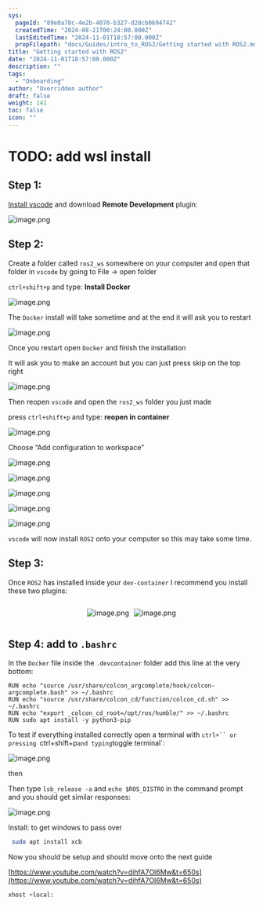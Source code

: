 ```yaml
---
sys:
  pageId: "89e0a78c-4e2b-4070-b327-d28cb0694742"
  createdTime: "2024-08-21T00:24:00.000Z"
  lastEditedTime: "2024-11-01T18:57:00.000Z"
  propFilepath: "docs/Guides/intro_to_ROS2/Getting started with ROS2.md"
title: "Getting started with ROS2"
date: "2024-11-01T18:57:00.000Z"
description: ""
tags:
  - "Onboarding"
author: "Overridden author"
draft: false
weight: 141
toc: false
icon: ""
---
```


# TODO: add wsl install

## Step 1:

[Install vscode](https://code.visualstudio.com/download) and download **Remote Development** plugin:

![image.png](https://prod-files-secure.s3.us-west-2.amazonaws.com/d518164a-d88e-44d1-a4ee-3adb3bd8bce0/efb52993-1881-4a40-b95e-6f020334f022/image.png?X-Amz-Algorithm=AWS4-HMAC-SHA256&X-Amz-Content-Sha256=UNSIGNED-PAYLOAD&X-Amz-Credential=ASIAZI2LB466WKX6Y3TC%2F20250201%2Fus-west-2%2Fs3%2Faws4_request&X-Amz-Date=20250201T040857Z&X-Amz-Expires=3600&X-Amz-Security-Token=IQoJb3JpZ2luX2VjEMT%2F%2F%2F%2F%2F%2F%2F%2F%2F%2FwEaCXVzLXdlc3QtMiJHMEUCIEp52ME4fsb4BlUqu83tfQ%2BMx8FMlN4qZX1QDxZF%2BvWFAiEAzcXA0yxvMsKQYewH4gFPh3C%2BXOCHtlpxYvFd%2Fv5CcyIqiAQIzP%2F%2F%2F%2F%2F%2F%2F%2F%2F%2FARAAGgw2Mzc0MjMxODM4MDUiDDpfesdJJe6DUg6sNCrcA%2BY8rQv4WRxWZqGWqegkG6j2bWyXXArRRoIK3cy3nXzOvYLguBib0yNxsP3Uuv%2FqdVJvTZ8m3zztwige2B2wt%2B5AZIpX%2BHk3aglAQ5iYf58oItA%2FEbPYkblASr%2BLvU9WJeMkgYwHhh5D3yOCF8nLOhVQS7yPvdDCNO9ONKp7g3Ub6sTLs%2B4Q%2FthbvMP7ym%2Bf%2FzVMnIt%2BUHmU9fhBJLNNdIpwLu4R281eOnsUdIJT5RcbeODiRxSnAYjKxvjFYhi1SmMZuqpPE%2B8xHi1nD0mYndNnxcWTNnAVaMdBZkMnZLorA0tUkm6qGwfq3dP73tAaQxooJF1gw0OSiaeDP99yUEAKghUW5UISJnOoJkKddJFLlAG5aN4FyP6f17nZI%2BkJGhuyNTL%2BBfnSEjHPreuWMmEd%2FCpJhxEZnfUETJf%2Fa6wPL4t075V0HIl5gf3NoO79CPbuBGyXfeqbdtwxK7IPXQdydkjpiqvGqaJJAVcZ4KGdp5VNzWPIvzcjfMK4%2BDHnK1N4f1BBsxXKxFJwM8mayS6%2FKlnm8pNljA27QqmdJp4P6zfMRR9cVX8adeUGm416eVJV5Vl4aeCtsUZ2zOKP%2F2nlNc8fzhbA%2FmKMcOJnwVfl8VqjXhquseUDUtxdMPum9rwGOqUBla7mDlDI0Ezp4lBp4d0j2lQaFPjPJAHphMte1spBz%2FYx1cs5YBtt2BeJmTzESV3B8RYJrqqwOibKvMK7%2F39jwpmZyome2qmpcSPxpiGtg6Taepybqjz2YUgpea8rgAfvkMtJ4x7zR0Pz9QTPICn5IQO9xJ3X%2FzhkKvHZTW4IeeSDfe%2FNyNIkwdNQW%2FaLj8JWo8%2FRAhDE5Lif7zk%2FvMjvUJolQRtG&X-Amz-Signature=e46933e5e1db233c1a1d9aa14d3ce26f6d9fdbb5680dd7b6f35dbb2676b70006&X-Amz-SignedHeaders=host&x-id=GetObject)

## Step 2:

Create a folder called `ros2_ws` somewhere on your computer and open that folder in `vscode` by going to File → open folder 

`ctrl+shift+p` and type: **Install Docker**

![image.png](https://prod-files-secure.s3.us-west-2.amazonaws.com/d518164a-d88e-44d1-a4ee-3adb3bd8bce0/2269dc0e-1cd5-47ff-bceb-c04ad9b2eab0/image.png?X-Amz-Algorithm=AWS4-HMAC-SHA256&X-Amz-Content-Sha256=UNSIGNED-PAYLOAD&X-Amz-Credential=ASIAZI2LB466WKX6Y3TC%2F20250201%2Fus-west-2%2Fs3%2Faws4_request&X-Amz-Date=20250201T040857Z&X-Amz-Expires=3600&X-Amz-Security-Token=IQoJb3JpZ2luX2VjEMT%2F%2F%2F%2F%2F%2F%2F%2F%2F%2FwEaCXVzLXdlc3QtMiJHMEUCIEp52ME4fsb4BlUqu83tfQ%2BMx8FMlN4qZX1QDxZF%2BvWFAiEAzcXA0yxvMsKQYewH4gFPh3C%2BXOCHtlpxYvFd%2Fv5CcyIqiAQIzP%2F%2F%2F%2F%2F%2F%2F%2F%2F%2FARAAGgw2Mzc0MjMxODM4MDUiDDpfesdJJe6DUg6sNCrcA%2BY8rQv4WRxWZqGWqegkG6j2bWyXXArRRoIK3cy3nXzOvYLguBib0yNxsP3Uuv%2FqdVJvTZ8m3zztwige2B2wt%2B5AZIpX%2BHk3aglAQ5iYf58oItA%2FEbPYkblASr%2BLvU9WJeMkgYwHhh5D3yOCF8nLOhVQS7yPvdDCNO9ONKp7g3Ub6sTLs%2B4Q%2FthbvMP7ym%2Bf%2FzVMnIt%2BUHmU9fhBJLNNdIpwLu4R281eOnsUdIJT5RcbeODiRxSnAYjKxvjFYhi1SmMZuqpPE%2B8xHi1nD0mYndNnxcWTNnAVaMdBZkMnZLorA0tUkm6qGwfq3dP73tAaQxooJF1gw0OSiaeDP99yUEAKghUW5UISJnOoJkKddJFLlAG5aN4FyP6f17nZI%2BkJGhuyNTL%2BBfnSEjHPreuWMmEd%2FCpJhxEZnfUETJf%2Fa6wPL4t075V0HIl5gf3NoO79CPbuBGyXfeqbdtwxK7IPXQdydkjpiqvGqaJJAVcZ4KGdp5VNzWPIvzcjfMK4%2BDHnK1N4f1BBsxXKxFJwM8mayS6%2FKlnm8pNljA27QqmdJp4P6zfMRR9cVX8adeUGm416eVJV5Vl4aeCtsUZ2zOKP%2F2nlNc8fzhbA%2FmKMcOJnwVfl8VqjXhquseUDUtxdMPum9rwGOqUBla7mDlDI0Ezp4lBp4d0j2lQaFPjPJAHphMte1spBz%2FYx1cs5YBtt2BeJmTzESV3B8RYJrqqwOibKvMK7%2F39jwpmZyome2qmpcSPxpiGtg6Taepybqjz2YUgpea8rgAfvkMtJ4x7zR0Pz9QTPICn5IQO9xJ3X%2FzhkKvHZTW4IeeSDfe%2FNyNIkwdNQW%2FaLj8JWo8%2FRAhDE5Lif7zk%2FvMjvUJolQRtG&X-Amz-Signature=676c2f3c6be15ff4aa50640c488fb731b940f405cd6e608ea5c183a1e8f7fee0&X-Amz-SignedHeaders=host&x-id=GetObject)

The `Docker` install will take sometime and at the end it will ask you to restart

![image.png](https://prod-files-secure.s3.us-west-2.amazonaws.com/d518164a-d88e-44d1-a4ee-3adb3bd8bce0/ed233f78-be33-4b1f-b89c-9c346c0e961e/image.png?X-Amz-Algorithm=AWS4-HMAC-SHA256&X-Amz-Content-Sha256=UNSIGNED-PAYLOAD&X-Amz-Credential=ASIAZI2LB466WKX6Y3TC%2F20250201%2Fus-west-2%2Fs3%2Faws4_request&X-Amz-Date=20250201T040857Z&X-Amz-Expires=3600&X-Amz-Security-Token=IQoJb3JpZ2luX2VjEMT%2F%2F%2F%2F%2F%2F%2F%2F%2F%2FwEaCXVzLXdlc3QtMiJHMEUCIEp52ME4fsb4BlUqu83tfQ%2BMx8FMlN4qZX1QDxZF%2BvWFAiEAzcXA0yxvMsKQYewH4gFPh3C%2BXOCHtlpxYvFd%2Fv5CcyIqiAQIzP%2F%2F%2F%2F%2F%2F%2F%2F%2F%2FARAAGgw2Mzc0MjMxODM4MDUiDDpfesdJJe6DUg6sNCrcA%2BY8rQv4WRxWZqGWqegkG6j2bWyXXArRRoIK3cy3nXzOvYLguBib0yNxsP3Uuv%2FqdVJvTZ8m3zztwige2B2wt%2B5AZIpX%2BHk3aglAQ5iYf58oItA%2FEbPYkblASr%2BLvU9WJeMkgYwHhh5D3yOCF8nLOhVQS7yPvdDCNO9ONKp7g3Ub6sTLs%2B4Q%2FthbvMP7ym%2Bf%2FzVMnIt%2BUHmU9fhBJLNNdIpwLu4R281eOnsUdIJT5RcbeODiRxSnAYjKxvjFYhi1SmMZuqpPE%2B8xHi1nD0mYndNnxcWTNnAVaMdBZkMnZLorA0tUkm6qGwfq3dP73tAaQxooJF1gw0OSiaeDP99yUEAKghUW5UISJnOoJkKddJFLlAG5aN4FyP6f17nZI%2BkJGhuyNTL%2BBfnSEjHPreuWMmEd%2FCpJhxEZnfUETJf%2Fa6wPL4t075V0HIl5gf3NoO79CPbuBGyXfeqbdtwxK7IPXQdydkjpiqvGqaJJAVcZ4KGdp5VNzWPIvzcjfMK4%2BDHnK1N4f1BBsxXKxFJwM8mayS6%2FKlnm8pNljA27QqmdJp4P6zfMRR9cVX8adeUGm416eVJV5Vl4aeCtsUZ2zOKP%2F2nlNc8fzhbA%2FmKMcOJnwVfl8VqjXhquseUDUtxdMPum9rwGOqUBla7mDlDI0Ezp4lBp4d0j2lQaFPjPJAHphMte1spBz%2FYx1cs5YBtt2BeJmTzESV3B8RYJrqqwOibKvMK7%2F39jwpmZyome2qmpcSPxpiGtg6Taepybqjz2YUgpea8rgAfvkMtJ4x7zR0Pz9QTPICn5IQO9xJ3X%2FzhkKvHZTW4IeeSDfe%2FNyNIkwdNQW%2FaLj8JWo8%2FRAhDE5Lif7zk%2FvMjvUJolQRtG&X-Amz-Signature=09a52eaa8611d5a01b4e7344df01ef3a13f26d7bc1a8e34d777ea1549ca4f063&X-Amz-SignedHeaders=host&x-id=GetObject)

Once you restart open `Docker` and finish the installation

It will ask you to make an account but you can just press skip on the top right

![image.png](https://prod-files-secure.s3.us-west-2.amazonaws.com/d518164a-d88e-44d1-a4ee-3adb3bd8bce0/21010ad9-1659-4fd9-9f59-9932a09b2a3d/image.png?X-Amz-Algorithm=AWS4-HMAC-SHA256&X-Amz-Content-Sha256=UNSIGNED-PAYLOAD&X-Amz-Credential=ASIAZI2LB466WKX6Y3TC%2F20250201%2Fus-west-2%2Fs3%2Faws4_request&X-Amz-Date=20250201T040857Z&X-Amz-Expires=3600&X-Amz-Security-Token=IQoJb3JpZ2luX2VjEMT%2F%2F%2F%2F%2F%2F%2F%2F%2F%2FwEaCXVzLXdlc3QtMiJHMEUCIEp52ME4fsb4BlUqu83tfQ%2BMx8FMlN4qZX1QDxZF%2BvWFAiEAzcXA0yxvMsKQYewH4gFPh3C%2BXOCHtlpxYvFd%2Fv5CcyIqiAQIzP%2F%2F%2F%2F%2F%2F%2F%2F%2F%2FARAAGgw2Mzc0MjMxODM4MDUiDDpfesdJJe6DUg6sNCrcA%2BY8rQv4WRxWZqGWqegkG6j2bWyXXArRRoIK3cy3nXzOvYLguBib0yNxsP3Uuv%2FqdVJvTZ8m3zztwige2B2wt%2B5AZIpX%2BHk3aglAQ5iYf58oItA%2FEbPYkblASr%2BLvU9WJeMkgYwHhh5D3yOCF8nLOhVQS7yPvdDCNO9ONKp7g3Ub6sTLs%2B4Q%2FthbvMP7ym%2Bf%2FzVMnIt%2BUHmU9fhBJLNNdIpwLu4R281eOnsUdIJT5RcbeODiRxSnAYjKxvjFYhi1SmMZuqpPE%2B8xHi1nD0mYndNnxcWTNnAVaMdBZkMnZLorA0tUkm6qGwfq3dP73tAaQxooJF1gw0OSiaeDP99yUEAKghUW5UISJnOoJkKddJFLlAG5aN4FyP6f17nZI%2BkJGhuyNTL%2BBfnSEjHPreuWMmEd%2FCpJhxEZnfUETJf%2Fa6wPL4t075V0HIl5gf3NoO79CPbuBGyXfeqbdtwxK7IPXQdydkjpiqvGqaJJAVcZ4KGdp5VNzWPIvzcjfMK4%2BDHnK1N4f1BBsxXKxFJwM8mayS6%2FKlnm8pNljA27QqmdJp4P6zfMRR9cVX8adeUGm416eVJV5Vl4aeCtsUZ2zOKP%2F2nlNc8fzhbA%2FmKMcOJnwVfl8VqjXhquseUDUtxdMPum9rwGOqUBla7mDlDI0Ezp4lBp4d0j2lQaFPjPJAHphMte1spBz%2FYx1cs5YBtt2BeJmTzESV3B8RYJrqqwOibKvMK7%2F39jwpmZyome2qmpcSPxpiGtg6Taepybqjz2YUgpea8rgAfvkMtJ4x7zR0Pz9QTPICn5IQO9xJ3X%2FzhkKvHZTW4IeeSDfe%2FNyNIkwdNQW%2FaLj8JWo8%2FRAhDE5Lif7zk%2FvMjvUJolQRtG&X-Amz-Signature=abf7d280d23152e9646ebe406506fd89a25efebcde7deb77d26b5f3c477ca5f7&X-Amz-SignedHeaders=host&x-id=GetObject)

Then reopen `vscode` and open the `ros2_ws` folder you just made

press `ctrl+shift+p` and type: **reopen in container**

![image.png](https://prod-files-secure.s3.us-west-2.amazonaws.com/d518164a-d88e-44d1-a4ee-3adb3bd8bce0/4e93b8c2-41ad-488c-8095-c74205196118/image.png?X-Amz-Algorithm=AWS4-HMAC-SHA256&X-Amz-Content-Sha256=UNSIGNED-PAYLOAD&X-Amz-Credential=ASIAZI2LB466WKX6Y3TC%2F20250201%2Fus-west-2%2Fs3%2Faws4_request&X-Amz-Date=20250201T040857Z&X-Amz-Expires=3600&X-Amz-Security-Token=IQoJb3JpZ2luX2VjEMT%2F%2F%2F%2F%2F%2F%2F%2F%2F%2FwEaCXVzLXdlc3QtMiJHMEUCIEp52ME4fsb4BlUqu83tfQ%2BMx8FMlN4qZX1QDxZF%2BvWFAiEAzcXA0yxvMsKQYewH4gFPh3C%2BXOCHtlpxYvFd%2Fv5CcyIqiAQIzP%2F%2F%2F%2F%2F%2F%2F%2F%2F%2FARAAGgw2Mzc0MjMxODM4MDUiDDpfesdJJe6DUg6sNCrcA%2BY8rQv4WRxWZqGWqegkG6j2bWyXXArRRoIK3cy3nXzOvYLguBib0yNxsP3Uuv%2FqdVJvTZ8m3zztwige2B2wt%2B5AZIpX%2BHk3aglAQ5iYf58oItA%2FEbPYkblASr%2BLvU9WJeMkgYwHhh5D3yOCF8nLOhVQS7yPvdDCNO9ONKp7g3Ub6sTLs%2B4Q%2FthbvMP7ym%2Bf%2FzVMnIt%2BUHmU9fhBJLNNdIpwLu4R281eOnsUdIJT5RcbeODiRxSnAYjKxvjFYhi1SmMZuqpPE%2B8xHi1nD0mYndNnxcWTNnAVaMdBZkMnZLorA0tUkm6qGwfq3dP73tAaQxooJF1gw0OSiaeDP99yUEAKghUW5UISJnOoJkKddJFLlAG5aN4FyP6f17nZI%2BkJGhuyNTL%2BBfnSEjHPreuWMmEd%2FCpJhxEZnfUETJf%2Fa6wPL4t075V0HIl5gf3NoO79CPbuBGyXfeqbdtwxK7IPXQdydkjpiqvGqaJJAVcZ4KGdp5VNzWPIvzcjfMK4%2BDHnK1N4f1BBsxXKxFJwM8mayS6%2FKlnm8pNljA27QqmdJp4P6zfMRR9cVX8adeUGm416eVJV5Vl4aeCtsUZ2zOKP%2F2nlNc8fzhbA%2FmKMcOJnwVfl8VqjXhquseUDUtxdMPum9rwGOqUBla7mDlDI0Ezp4lBp4d0j2lQaFPjPJAHphMte1spBz%2FYx1cs5YBtt2BeJmTzESV3B8RYJrqqwOibKvMK7%2F39jwpmZyome2qmpcSPxpiGtg6Taepybqjz2YUgpea8rgAfvkMtJ4x7zR0Pz9QTPICn5IQO9xJ3X%2FzhkKvHZTW4IeeSDfe%2FNyNIkwdNQW%2FaLj8JWo8%2FRAhDE5Lif7zk%2FvMjvUJolQRtG&X-Amz-Signature=ce98ebb94e914fcdc63d911b3c29264280eb9e63230a17b78b33793cba5e3381&X-Amz-SignedHeaders=host&x-id=GetObject)

Choose “Add configuration to workspace”

![image.png](https://prod-files-secure.s3.us-west-2.amazonaws.com/d518164a-d88e-44d1-a4ee-3adb3bd8bce0/9560b282-5060-4989-ba37-97e7b2c22476/image.png?X-Amz-Algorithm=AWS4-HMAC-SHA256&X-Amz-Content-Sha256=UNSIGNED-PAYLOAD&X-Amz-Credential=ASIAZI2LB466WKX6Y3TC%2F20250201%2Fus-west-2%2Fs3%2Faws4_request&X-Amz-Date=20250201T040857Z&X-Amz-Expires=3600&X-Amz-Security-Token=IQoJb3JpZ2luX2VjEMT%2F%2F%2F%2F%2F%2F%2F%2F%2F%2FwEaCXVzLXdlc3QtMiJHMEUCIEp52ME4fsb4BlUqu83tfQ%2BMx8FMlN4qZX1QDxZF%2BvWFAiEAzcXA0yxvMsKQYewH4gFPh3C%2BXOCHtlpxYvFd%2Fv5CcyIqiAQIzP%2F%2F%2F%2F%2F%2F%2F%2F%2F%2FARAAGgw2Mzc0MjMxODM4MDUiDDpfesdJJe6DUg6sNCrcA%2BY8rQv4WRxWZqGWqegkG6j2bWyXXArRRoIK3cy3nXzOvYLguBib0yNxsP3Uuv%2FqdVJvTZ8m3zztwige2B2wt%2B5AZIpX%2BHk3aglAQ5iYf58oItA%2FEbPYkblASr%2BLvU9WJeMkgYwHhh5D3yOCF8nLOhVQS7yPvdDCNO9ONKp7g3Ub6sTLs%2B4Q%2FthbvMP7ym%2Bf%2FzVMnIt%2BUHmU9fhBJLNNdIpwLu4R281eOnsUdIJT5RcbeODiRxSnAYjKxvjFYhi1SmMZuqpPE%2B8xHi1nD0mYndNnxcWTNnAVaMdBZkMnZLorA0tUkm6qGwfq3dP73tAaQxooJF1gw0OSiaeDP99yUEAKghUW5UISJnOoJkKddJFLlAG5aN4FyP6f17nZI%2BkJGhuyNTL%2BBfnSEjHPreuWMmEd%2FCpJhxEZnfUETJf%2Fa6wPL4t075V0HIl5gf3NoO79CPbuBGyXfeqbdtwxK7IPXQdydkjpiqvGqaJJAVcZ4KGdp5VNzWPIvzcjfMK4%2BDHnK1N4f1BBsxXKxFJwM8mayS6%2FKlnm8pNljA27QqmdJp4P6zfMRR9cVX8adeUGm416eVJV5Vl4aeCtsUZ2zOKP%2F2nlNc8fzhbA%2FmKMcOJnwVfl8VqjXhquseUDUtxdMPum9rwGOqUBla7mDlDI0Ezp4lBp4d0j2lQaFPjPJAHphMte1spBz%2FYx1cs5YBtt2BeJmTzESV3B8RYJrqqwOibKvMK7%2F39jwpmZyome2qmpcSPxpiGtg6Taepybqjz2YUgpea8rgAfvkMtJ4x7zR0Pz9QTPICn5IQO9xJ3X%2FzhkKvHZTW4IeeSDfe%2FNyNIkwdNQW%2FaLj8JWo8%2FRAhDE5Lif7zk%2FvMjvUJolQRtG&X-Amz-Signature=6ccc9b95ffc64c678b4845f69b9100ab626d1b0dfe69fe20bdf066e09c516e46&X-Amz-SignedHeaders=host&x-id=GetObject)

![image.png](https://prod-files-secure.s3.us-west-2.amazonaws.com/d518164a-d88e-44d1-a4ee-3adb3bd8bce0/2ee63f81-886b-48e8-a553-dc6e5eac99e4/image.png?X-Amz-Algorithm=AWS4-HMAC-SHA256&X-Amz-Content-Sha256=UNSIGNED-PAYLOAD&X-Amz-Credential=ASIAZI2LB466WKX6Y3TC%2F20250201%2Fus-west-2%2Fs3%2Faws4_request&X-Amz-Date=20250201T040857Z&X-Amz-Expires=3600&X-Amz-Security-Token=IQoJb3JpZ2luX2VjEMT%2F%2F%2F%2F%2F%2F%2F%2F%2F%2FwEaCXVzLXdlc3QtMiJHMEUCIEp52ME4fsb4BlUqu83tfQ%2BMx8FMlN4qZX1QDxZF%2BvWFAiEAzcXA0yxvMsKQYewH4gFPh3C%2BXOCHtlpxYvFd%2Fv5CcyIqiAQIzP%2F%2F%2F%2F%2F%2F%2F%2F%2F%2FARAAGgw2Mzc0MjMxODM4MDUiDDpfesdJJe6DUg6sNCrcA%2BY8rQv4WRxWZqGWqegkG6j2bWyXXArRRoIK3cy3nXzOvYLguBib0yNxsP3Uuv%2FqdVJvTZ8m3zztwige2B2wt%2B5AZIpX%2BHk3aglAQ5iYf58oItA%2FEbPYkblASr%2BLvU9WJeMkgYwHhh5D3yOCF8nLOhVQS7yPvdDCNO9ONKp7g3Ub6sTLs%2B4Q%2FthbvMP7ym%2Bf%2FzVMnIt%2BUHmU9fhBJLNNdIpwLu4R281eOnsUdIJT5RcbeODiRxSnAYjKxvjFYhi1SmMZuqpPE%2B8xHi1nD0mYndNnxcWTNnAVaMdBZkMnZLorA0tUkm6qGwfq3dP73tAaQxooJF1gw0OSiaeDP99yUEAKghUW5UISJnOoJkKddJFLlAG5aN4FyP6f17nZI%2BkJGhuyNTL%2BBfnSEjHPreuWMmEd%2FCpJhxEZnfUETJf%2Fa6wPL4t075V0HIl5gf3NoO79CPbuBGyXfeqbdtwxK7IPXQdydkjpiqvGqaJJAVcZ4KGdp5VNzWPIvzcjfMK4%2BDHnK1N4f1BBsxXKxFJwM8mayS6%2FKlnm8pNljA27QqmdJp4P6zfMRR9cVX8adeUGm416eVJV5Vl4aeCtsUZ2zOKP%2F2nlNc8fzhbA%2FmKMcOJnwVfl8VqjXhquseUDUtxdMPum9rwGOqUBla7mDlDI0Ezp4lBp4d0j2lQaFPjPJAHphMte1spBz%2FYx1cs5YBtt2BeJmTzESV3B8RYJrqqwOibKvMK7%2F39jwpmZyome2qmpcSPxpiGtg6Taepybqjz2YUgpea8rgAfvkMtJ4x7zR0Pz9QTPICn5IQO9xJ3X%2FzhkKvHZTW4IeeSDfe%2FNyNIkwdNQW%2FaLj8JWo8%2FRAhDE5Lif7zk%2FvMjvUJolQRtG&X-Amz-Signature=83e5560f34efde9633f43675366441e0e7bc92b83bef01631be7c0e3733a0ac3&X-Amz-SignedHeaders=host&x-id=GetObject)

![image.png](https://prod-files-secure.s3.us-west-2.amazonaws.com/d518164a-d88e-44d1-a4ee-3adb3bd8bce0/ae1580b2-b048-407e-aed9-b584224a7a04/image.png?X-Amz-Algorithm=AWS4-HMAC-SHA256&X-Amz-Content-Sha256=UNSIGNED-PAYLOAD&X-Amz-Credential=ASIAZI2LB466WKX6Y3TC%2F20250201%2Fus-west-2%2Fs3%2Faws4_request&X-Amz-Date=20250201T040857Z&X-Amz-Expires=3600&X-Amz-Security-Token=IQoJb3JpZ2luX2VjEMT%2F%2F%2F%2F%2F%2F%2F%2F%2F%2FwEaCXVzLXdlc3QtMiJHMEUCIEp52ME4fsb4BlUqu83tfQ%2BMx8FMlN4qZX1QDxZF%2BvWFAiEAzcXA0yxvMsKQYewH4gFPh3C%2BXOCHtlpxYvFd%2Fv5CcyIqiAQIzP%2F%2F%2F%2F%2F%2F%2F%2F%2F%2FARAAGgw2Mzc0MjMxODM4MDUiDDpfesdJJe6DUg6sNCrcA%2BY8rQv4WRxWZqGWqegkG6j2bWyXXArRRoIK3cy3nXzOvYLguBib0yNxsP3Uuv%2FqdVJvTZ8m3zztwige2B2wt%2B5AZIpX%2BHk3aglAQ5iYf58oItA%2FEbPYkblASr%2BLvU9WJeMkgYwHhh5D3yOCF8nLOhVQS7yPvdDCNO9ONKp7g3Ub6sTLs%2B4Q%2FthbvMP7ym%2Bf%2FzVMnIt%2BUHmU9fhBJLNNdIpwLu4R281eOnsUdIJT5RcbeODiRxSnAYjKxvjFYhi1SmMZuqpPE%2B8xHi1nD0mYndNnxcWTNnAVaMdBZkMnZLorA0tUkm6qGwfq3dP73tAaQxooJF1gw0OSiaeDP99yUEAKghUW5UISJnOoJkKddJFLlAG5aN4FyP6f17nZI%2BkJGhuyNTL%2BBfnSEjHPreuWMmEd%2FCpJhxEZnfUETJf%2Fa6wPL4t075V0HIl5gf3NoO79CPbuBGyXfeqbdtwxK7IPXQdydkjpiqvGqaJJAVcZ4KGdp5VNzWPIvzcjfMK4%2BDHnK1N4f1BBsxXKxFJwM8mayS6%2FKlnm8pNljA27QqmdJp4P6zfMRR9cVX8adeUGm416eVJV5Vl4aeCtsUZ2zOKP%2F2nlNc8fzhbA%2FmKMcOJnwVfl8VqjXhquseUDUtxdMPum9rwGOqUBla7mDlDI0Ezp4lBp4d0j2lQaFPjPJAHphMte1spBz%2FYx1cs5YBtt2BeJmTzESV3B8RYJrqqwOibKvMK7%2F39jwpmZyome2qmpcSPxpiGtg6Taepybqjz2YUgpea8rgAfvkMtJ4x7zR0Pz9QTPICn5IQO9xJ3X%2FzhkKvHZTW4IeeSDfe%2FNyNIkwdNQW%2FaLj8JWo8%2FRAhDE5Lif7zk%2FvMjvUJolQRtG&X-Amz-Signature=93bcf0fac569dd06214c08ac9977241d11179171da426b5b4ddc11f0c16bd2a3&X-Amz-SignedHeaders=host&x-id=GetObject)

![image.png](https://prod-files-secure.s3.us-west-2.amazonaws.com/d518164a-d88e-44d1-a4ee-3adb3bd8bce0/53255b28-f75e-430f-b9e3-c0ac8577e42b/image.png?X-Amz-Algorithm=AWS4-HMAC-SHA256&X-Amz-Content-Sha256=UNSIGNED-PAYLOAD&X-Amz-Credential=ASIAZI2LB466WKX6Y3TC%2F20250201%2Fus-west-2%2Fs3%2Faws4_request&X-Amz-Date=20250201T040857Z&X-Amz-Expires=3600&X-Amz-Security-Token=IQoJb3JpZ2luX2VjEMT%2F%2F%2F%2F%2F%2F%2F%2F%2F%2FwEaCXVzLXdlc3QtMiJHMEUCIEp52ME4fsb4BlUqu83tfQ%2BMx8FMlN4qZX1QDxZF%2BvWFAiEAzcXA0yxvMsKQYewH4gFPh3C%2BXOCHtlpxYvFd%2Fv5CcyIqiAQIzP%2F%2F%2F%2F%2F%2F%2F%2F%2F%2FARAAGgw2Mzc0MjMxODM4MDUiDDpfesdJJe6DUg6sNCrcA%2BY8rQv4WRxWZqGWqegkG6j2bWyXXArRRoIK3cy3nXzOvYLguBib0yNxsP3Uuv%2FqdVJvTZ8m3zztwige2B2wt%2B5AZIpX%2BHk3aglAQ5iYf58oItA%2FEbPYkblASr%2BLvU9WJeMkgYwHhh5D3yOCF8nLOhVQS7yPvdDCNO9ONKp7g3Ub6sTLs%2B4Q%2FthbvMP7ym%2Bf%2FzVMnIt%2BUHmU9fhBJLNNdIpwLu4R281eOnsUdIJT5RcbeODiRxSnAYjKxvjFYhi1SmMZuqpPE%2B8xHi1nD0mYndNnxcWTNnAVaMdBZkMnZLorA0tUkm6qGwfq3dP73tAaQxooJF1gw0OSiaeDP99yUEAKghUW5UISJnOoJkKddJFLlAG5aN4FyP6f17nZI%2BkJGhuyNTL%2BBfnSEjHPreuWMmEd%2FCpJhxEZnfUETJf%2Fa6wPL4t075V0HIl5gf3NoO79CPbuBGyXfeqbdtwxK7IPXQdydkjpiqvGqaJJAVcZ4KGdp5VNzWPIvzcjfMK4%2BDHnK1N4f1BBsxXKxFJwM8mayS6%2FKlnm8pNljA27QqmdJp4P6zfMRR9cVX8adeUGm416eVJV5Vl4aeCtsUZ2zOKP%2F2nlNc8fzhbA%2FmKMcOJnwVfl8VqjXhquseUDUtxdMPum9rwGOqUBla7mDlDI0Ezp4lBp4d0j2lQaFPjPJAHphMte1spBz%2FYx1cs5YBtt2BeJmTzESV3B8RYJrqqwOibKvMK7%2F39jwpmZyome2qmpcSPxpiGtg6Taepybqjz2YUgpea8rgAfvkMtJ4x7zR0Pz9QTPICn5IQO9xJ3X%2FzhkKvHZTW4IeeSDfe%2FNyNIkwdNQW%2FaLj8JWo8%2FRAhDE5Lif7zk%2FvMjvUJolQRtG&X-Amz-Signature=5b16edea4755b46b814cc68a5283ad15d5de5dfec42171441457fbaeb19bc076&X-Amz-SignedHeaders=host&x-id=GetObject)

![image.png](https://prod-files-secure.s3.us-west-2.amazonaws.com/d518164a-d88e-44d1-a4ee-3adb3bd8bce0/7c562767-5af9-4ffb-97d1-327bcdf4ee00/image.png?X-Amz-Algorithm=AWS4-HMAC-SHA256&X-Amz-Content-Sha256=UNSIGNED-PAYLOAD&X-Amz-Credential=ASIAZI2LB466WKX6Y3TC%2F20250201%2Fus-west-2%2Fs3%2Faws4_request&X-Amz-Date=20250201T040857Z&X-Amz-Expires=3600&X-Amz-Security-Token=IQoJb3JpZ2luX2VjEMT%2F%2F%2F%2F%2F%2F%2F%2F%2F%2FwEaCXVzLXdlc3QtMiJHMEUCIEp52ME4fsb4BlUqu83tfQ%2BMx8FMlN4qZX1QDxZF%2BvWFAiEAzcXA0yxvMsKQYewH4gFPh3C%2BXOCHtlpxYvFd%2Fv5CcyIqiAQIzP%2F%2F%2F%2F%2F%2F%2F%2F%2F%2FARAAGgw2Mzc0MjMxODM4MDUiDDpfesdJJe6DUg6sNCrcA%2BY8rQv4WRxWZqGWqegkG6j2bWyXXArRRoIK3cy3nXzOvYLguBib0yNxsP3Uuv%2FqdVJvTZ8m3zztwige2B2wt%2B5AZIpX%2BHk3aglAQ5iYf58oItA%2FEbPYkblASr%2BLvU9WJeMkgYwHhh5D3yOCF8nLOhVQS7yPvdDCNO9ONKp7g3Ub6sTLs%2B4Q%2FthbvMP7ym%2Bf%2FzVMnIt%2BUHmU9fhBJLNNdIpwLu4R281eOnsUdIJT5RcbeODiRxSnAYjKxvjFYhi1SmMZuqpPE%2B8xHi1nD0mYndNnxcWTNnAVaMdBZkMnZLorA0tUkm6qGwfq3dP73tAaQxooJF1gw0OSiaeDP99yUEAKghUW5UISJnOoJkKddJFLlAG5aN4FyP6f17nZI%2BkJGhuyNTL%2BBfnSEjHPreuWMmEd%2FCpJhxEZnfUETJf%2Fa6wPL4t075V0HIl5gf3NoO79CPbuBGyXfeqbdtwxK7IPXQdydkjpiqvGqaJJAVcZ4KGdp5VNzWPIvzcjfMK4%2BDHnK1N4f1BBsxXKxFJwM8mayS6%2FKlnm8pNljA27QqmdJp4P6zfMRR9cVX8adeUGm416eVJV5Vl4aeCtsUZ2zOKP%2F2nlNc8fzhbA%2FmKMcOJnwVfl8VqjXhquseUDUtxdMPum9rwGOqUBla7mDlDI0Ezp4lBp4d0j2lQaFPjPJAHphMte1spBz%2FYx1cs5YBtt2BeJmTzESV3B8RYJrqqwOibKvMK7%2F39jwpmZyome2qmpcSPxpiGtg6Taepybqjz2YUgpea8rgAfvkMtJ4x7zR0Pz9QTPICn5IQO9xJ3X%2FzhkKvHZTW4IeeSDfe%2FNyNIkwdNQW%2FaLj8JWo8%2FRAhDE5Lif7zk%2FvMjvUJolQRtG&X-Amz-Signature=01ca17e5ec41fc5f401409ee40c7709b2e13f9bdd47ed6f53d3dfa6a380bba9f&X-Amz-SignedHeaders=host&x-id=GetObject)

`vscode` will now install `ROS2` onto your computer so this may take some time.

## Step 3:

Once `ROS2` has installed inside your `dev-container` I recommend you install these two plugins:

<div style="display: flex;flex-direction: row; column-gap:10px; max-width: 630px;justify-content: center;">
<div>

![image.png](https://prod-files-secure.s3.us-west-2.amazonaws.com/d518164a-d88e-44d1-a4ee-3adb3bd8bce0/3fc3d550-5a54-4ba1-ba6b-faa01cdb7369/image.png?X-Amz-Algorithm=AWS4-HMAC-SHA256&X-Amz-Content-Sha256=UNSIGNED-PAYLOAD&X-Amz-Credential=ASIAZI2LB466XBNG2RUP%2F20250201%2Fus-west-2%2Fs3%2Faws4_request&X-Amz-Date=20250201T040858Z&X-Amz-Expires=3600&X-Amz-Security-Token=IQoJb3JpZ2luX2VjEMT%2F%2F%2F%2F%2F%2F%2F%2F%2F%2FwEaCXVzLXdlc3QtMiJHMEUCIQCo4YzDJ0qjjjCQQ%2F%2FFlbEVQNPiGyj7nZFAg6VoAMIxZQIgLuCjhyBygubzsvArzBNoQ8wDEfLs0FauLKUhvBhDhO8qiAQIzP%2F%2F%2F%2F%2F%2F%2F%2F%2F%2FARAAGgw2Mzc0MjMxODM4MDUiDPo%2BpHQeKQPqlet2%2BircA6U0gnfGiQNqAKDOQNio1buD1EfnLcG%2BeVMgfGYZR8x0R2vXIKRoxkx6Of0MvKm3ncofTYbqYnywYdOG0wgY1UtWS%2FOHctOxwhiXQDsiPbYw32GwPjmkgdXmRcwzCqfkTy1l4Ud6DGnwWfoHgEzFYS6OUXB6C3%2FGt82Dj7WRfNemo5ZOE6KoeGLxKOqXC8P6DYGUvyiP6C8DoKuKJQw8lcItzuiHR2eDQY%2FTVRPc%2FLfwV3baE%2BR8Yq2J2jmnJpmtpFewTD8cbzZTnr0oZgZ7ZK38icyUDOn5NWlFkUl%2Bby9pv7%2BF6Onl%2Bx2xMzSa32FKRbfWu3e2m8SrNVb0UcfU0L%2B%2B8765lN28xhMM1RByCNAZQw4OYW7RQ7LqF4N9A14HOoy8bfxOCmOR8YSD24l9P%2BFM53ZuKzDhqXsz60olzUc2GRt6KoppqxnypqtztgGSOHeOH0idCHOfTiIIhyXQHfmmwi2XhpkCdQ1%2FLm7KG4acgW1FXgEIPcyrTKF%2BkfTYN2PnY9iTS5NU0NADxaAOH1QGKGdYgcyxb9RZNsUZEdQvepw17WDg0XY%2BqhShNp7A0BIHy6zNPrsFOfc%2Br6bFnLIauBzwmvSYBmDhsxJE%2B0n38s4L2QFBsE08xc0tMOCm9rwGOqUBBNqvj8VMw5%2FHMoUgc%2BjNY%2FBHWqVsuvmLoteISSXeIECjxySKLZIs11RtmF7GgVwQ6u%2B8dGZKgI6Sp9cOSxJbAykDWOEIHEYpDevrbfT%2BzrSkLr%2BuOGWIopa5A1s0pICOAZoBQghV3sUOzPgJU3rYwm%2F6rs1GFlDFe23VVZy8mZ%2B5Dbk0UOkNJFm6fVqAlQRNuPqrkcq8Aq13WeWkOTtrqmb2sPm8&X-Amz-Signature=667788f977fe587d1d4f4801a971ae55157b6033211a193b247384e9e1c3eb2c&X-Amz-SignedHeaders=host&x-id=GetObject)

</div>
<div>

![image.png](https://prod-files-secure.s3.us-west-2.amazonaws.com/d518164a-d88e-44d1-a4ee-3adb3bd8bce0/d994cc66-13c2-4093-a5a3-f84cf4601a82/image.png?X-Amz-Algorithm=AWS4-HMAC-SHA256&X-Amz-Content-Sha256=UNSIGNED-PAYLOAD&X-Amz-Credential=ASIAZI2LB466TRFVKDI4%2F20250201%2Fus-west-2%2Fs3%2Faws4_request&X-Amz-Date=20250201T040859Z&X-Amz-Expires=3600&X-Amz-Security-Token=IQoJb3JpZ2luX2VjEMT%2F%2F%2F%2F%2F%2F%2F%2F%2F%2FwEaCXVzLXdlc3QtMiJIMEYCIQChMPHX0FN2I9XYnIoV11zkceYpY5z9Csi3Eq9OmP1wOgIhANDCKfXn2yT1Yz%2Fyiod1QvAtq9udpSClBb%2BOinj6s5Y9KogECMz%2F%2F%2F%2F%2F%2F%2F%2F%2F%2FwEQABoMNjM3NDIzMTgzODA1IgwVgbJFiKsrTX%2BJKxEq3AOzZSWigXDDEIXELzE58%2FZljf%2BCg8u1GsGZncTrblA6j%2BlOjKQNexV3rp%2BQJwkTo2SmvZhQajT1LPad4ubC7KwTlXVOmynVtsfh4pwdhp5IN%2B4KMppRgC0oLpTfZAh8EBGMsJJSGEHUcthg91UPU3XgCBzZhdc988Er5HDs6CiThxQzMzdtZkjD%2B12XBNKPpAfqrDlLmjGf%2BBGkCCz8MpfENXOVzyObZXdWQyU%2F%2B3lliPk26KvnypTnUyeHpVhM8Ka9g4UbLL%2Fqk3NwWa3mZkpkn%2F6c9ZrC4Cv0GGAt522gvEmq1ldqYmdQ9Lz2oV9%2FMIkpUI1JHlUut%2FUh7mZ7rgMfuMn4y3Jv9ao4swtmB08OriiyVcS%2Fk%2BNILeUD1%2BtkaVKPwijbIRZEwUJxlanobuUyUc2CSIVmudXmyNbNKHuYf1tLYPb9M4MnSL13uWEPu4HQATYrX5WdBoCEKsKrEC3h%2BNiSQv%2BqP%2FmZ3bkAlH3kcNGn2J%2BpbwBNqYNw2PVNOSBef4N4djvIyNeP1W6ilRDIpGMHmvdn4tul7SQvqvjbClCud4FR4nULRC03HRq%2FIa5DE8DVJqxyHDOS3OyBTZAHz%2BMrkPPEW5W2zgWJoBA0386EK%2FBlbwO2Ucr%2BSDDjpva8BjqkAZaCEf0VT0SSdHfPnRK3yddqw46R%2F4m6yqaamh7aO6aKVWx3wxizxYrJIyYZHEZzTCREUAjAR78H5HnJT%2FQvGtAcGb%2BeJ5JOVP0Ib7AVRoNl2mu9LxJj0tkHggffewVktcw9JhxaheJtxn8mqjPsz7Bf82SCFbmuvBjTZngODdsrpQy7iHggJB98FUUWN01wvyie4UazZYkKC2hrIS0xuIdfeN6d&X-Amz-Signature=120bce8063628fd8002eb866112e823dd7e67f093c6b8656788ee5ffa6f94ebf&X-Amz-SignedHeaders=host&x-id=GetObject)

</div>
</div>

## Step 4: add to `.bashrc`

In the `Docker` file inside the `.devcontainer` folder add this line at the very bottom: 

```docker
RUN echo "source /usr/share/colcon_argcomplete/hook/colcon-argcomplete.bash" >> ~/.bashrc
RUN echo "source /usr/share/colcon_cd/function/colcon_cd.sh" >> ~/.bashrc
RUN echo "export _colcon_cd_root=/opt/ros/humble/" >> ~/.bashrc
RUN sudo apt install -y python3-pip 
```

To test if everything installed correctly open a terminal with `ctrl+`` or pressing `ctrl+shift+p` and typing `toggle terminal`:

![image.png](https://prod-files-secure.s3.us-west-2.amazonaws.com/d518164a-d88e-44d1-a4ee-3adb3bd8bce0/6a4943d8-b04e-4c02-9a58-775f3384d1a5/image.png?X-Amz-Algorithm=AWS4-HMAC-SHA256&X-Amz-Content-Sha256=UNSIGNED-PAYLOAD&X-Amz-Credential=ASIAZI2LB466WKX6Y3TC%2F20250201%2Fus-west-2%2Fs3%2Faws4_request&X-Amz-Date=20250201T040857Z&X-Amz-Expires=3600&X-Amz-Security-Token=IQoJb3JpZ2luX2VjEMT%2F%2F%2F%2F%2F%2F%2F%2F%2F%2FwEaCXVzLXdlc3QtMiJHMEUCIEp52ME4fsb4BlUqu83tfQ%2BMx8FMlN4qZX1QDxZF%2BvWFAiEAzcXA0yxvMsKQYewH4gFPh3C%2BXOCHtlpxYvFd%2Fv5CcyIqiAQIzP%2F%2F%2F%2F%2F%2F%2F%2F%2F%2FARAAGgw2Mzc0MjMxODM4MDUiDDpfesdJJe6DUg6sNCrcA%2BY8rQv4WRxWZqGWqegkG6j2bWyXXArRRoIK3cy3nXzOvYLguBib0yNxsP3Uuv%2FqdVJvTZ8m3zztwige2B2wt%2B5AZIpX%2BHk3aglAQ5iYf58oItA%2FEbPYkblASr%2BLvU9WJeMkgYwHhh5D3yOCF8nLOhVQS7yPvdDCNO9ONKp7g3Ub6sTLs%2B4Q%2FthbvMP7ym%2Bf%2FzVMnIt%2BUHmU9fhBJLNNdIpwLu4R281eOnsUdIJT5RcbeODiRxSnAYjKxvjFYhi1SmMZuqpPE%2B8xHi1nD0mYndNnxcWTNnAVaMdBZkMnZLorA0tUkm6qGwfq3dP73tAaQxooJF1gw0OSiaeDP99yUEAKghUW5UISJnOoJkKddJFLlAG5aN4FyP6f17nZI%2BkJGhuyNTL%2BBfnSEjHPreuWMmEd%2FCpJhxEZnfUETJf%2Fa6wPL4t075V0HIl5gf3NoO79CPbuBGyXfeqbdtwxK7IPXQdydkjpiqvGqaJJAVcZ4KGdp5VNzWPIvzcjfMK4%2BDHnK1N4f1BBsxXKxFJwM8mayS6%2FKlnm8pNljA27QqmdJp4P6zfMRR9cVX8adeUGm416eVJV5Vl4aeCtsUZ2zOKP%2F2nlNc8fzhbA%2FmKMcOJnwVfl8VqjXhquseUDUtxdMPum9rwGOqUBla7mDlDI0Ezp4lBp4d0j2lQaFPjPJAHphMte1spBz%2FYx1cs5YBtt2BeJmTzESV3B8RYJrqqwOibKvMK7%2F39jwpmZyome2qmpcSPxpiGtg6Taepybqjz2YUgpea8rgAfvkMtJ4x7zR0Pz9QTPICn5IQO9xJ3X%2FzhkKvHZTW4IeeSDfe%2FNyNIkwdNQW%2FaLj8JWo8%2FRAhDE5Lif7zk%2FvMjvUJolQRtG&X-Amz-Signature=ce3affdceed06faf71042ffb5b854eb3019bc0160b9e24f91dd3a092fe4ded7b&X-Amz-SignedHeaders=host&x-id=GetObject)

then 

Then type `lsb_release -a` and `echo $ROS_DISTRO` in the command prompt and you should get similar responses:

![image.png](https://prod-files-secure.s3.us-west-2.amazonaws.com/d518164a-d88e-44d1-a4ee-3adb3bd8bce0/3e635dec-a805-4e85-8b9e-d000e5b71a4e/image.png?X-Amz-Algorithm=AWS4-HMAC-SHA256&X-Amz-Content-Sha256=UNSIGNED-PAYLOAD&X-Amz-Credential=ASIAZI2LB466WKX6Y3TC%2F20250201%2Fus-west-2%2Fs3%2Faws4_request&X-Amz-Date=20250201T040857Z&X-Amz-Expires=3600&X-Amz-Security-Token=IQoJb3JpZ2luX2VjEMT%2F%2F%2F%2F%2F%2F%2F%2F%2F%2FwEaCXVzLXdlc3QtMiJHMEUCIEp52ME4fsb4BlUqu83tfQ%2BMx8FMlN4qZX1QDxZF%2BvWFAiEAzcXA0yxvMsKQYewH4gFPh3C%2BXOCHtlpxYvFd%2Fv5CcyIqiAQIzP%2F%2F%2F%2F%2F%2F%2F%2F%2F%2FARAAGgw2Mzc0MjMxODM4MDUiDDpfesdJJe6DUg6sNCrcA%2BY8rQv4WRxWZqGWqegkG6j2bWyXXArRRoIK3cy3nXzOvYLguBib0yNxsP3Uuv%2FqdVJvTZ8m3zztwige2B2wt%2B5AZIpX%2BHk3aglAQ5iYf58oItA%2FEbPYkblASr%2BLvU9WJeMkgYwHhh5D3yOCF8nLOhVQS7yPvdDCNO9ONKp7g3Ub6sTLs%2B4Q%2FthbvMP7ym%2Bf%2FzVMnIt%2BUHmU9fhBJLNNdIpwLu4R281eOnsUdIJT5RcbeODiRxSnAYjKxvjFYhi1SmMZuqpPE%2B8xHi1nD0mYndNnxcWTNnAVaMdBZkMnZLorA0tUkm6qGwfq3dP73tAaQxooJF1gw0OSiaeDP99yUEAKghUW5UISJnOoJkKddJFLlAG5aN4FyP6f17nZI%2BkJGhuyNTL%2BBfnSEjHPreuWMmEd%2FCpJhxEZnfUETJf%2Fa6wPL4t075V0HIl5gf3NoO79CPbuBGyXfeqbdtwxK7IPXQdydkjpiqvGqaJJAVcZ4KGdp5VNzWPIvzcjfMK4%2BDHnK1N4f1BBsxXKxFJwM8mayS6%2FKlnm8pNljA27QqmdJp4P6zfMRR9cVX8adeUGm416eVJV5Vl4aeCtsUZ2zOKP%2F2nlNc8fzhbA%2FmKMcOJnwVfl8VqjXhquseUDUtxdMPum9rwGOqUBla7mDlDI0Ezp4lBp4d0j2lQaFPjPJAHphMte1spBz%2FYx1cs5YBtt2BeJmTzESV3B8RYJrqqwOibKvMK7%2F39jwpmZyome2qmpcSPxpiGtg6Taepybqjz2YUgpea8rgAfvkMtJ4x7zR0Pz9QTPICn5IQO9xJ3X%2FzhkKvHZTW4IeeSDfe%2FNyNIkwdNQW%2FaLj8JWo8%2FRAhDE5Lif7zk%2FvMjvUJolQRtG&X-Amz-Signature=882b5fd5b1e2a04048651fdcf69dd0ec732bc0c511e2756e19d8e15525b9c4f3&X-Amz-SignedHeaders=host&x-id=GetObject)

Install:  to get windows to pass over

```bash
 sudo apt install xcb
```

Now you should be setup and should move onto the next guide 

[https://www.youtube.com/watch?v=dihfA7Ol6Mw&t=650s](https://www.youtube.com/watch?v=dihfA7Ol6Mw&t=650s)

```python
xhost +local:
```
